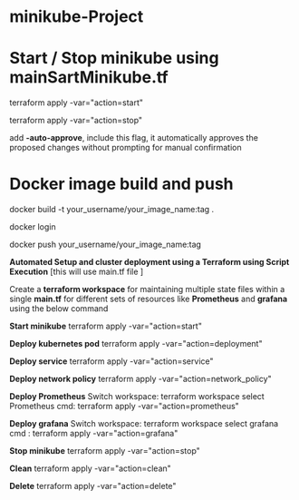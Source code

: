 # minikube-Project

# Start / Stop minikube using mainSartMinikube.tf 
terraform apply -var="action=start" 

terraform apply -var="action=stop" 

add **-auto-approve**,  include this flag, it automatically approves the proposed changes without prompting for manual confirmation

# Docker image build and push

docker build -t your_username/your_image_name:tag .

docker login

docker push your_username/your_image_name:tag

**Automated Setup and cluster deployment  using a Terraform  using Script Execution** [this will use main.tf file ]

Create  a **terraform workspace** for maintaining multiple state files within a single **main.tf** for different sets of resources like **Prometheus** and **grafana** using the below command


**Start minikube**
terraform apply -var="action=start"

**Deploy kubernetes pod**
terraform apply -var="action=deployment"
      
**Deploy service**
terraform apply -var="action=service"

**Deploy network policy**
terraform apply -var="action=network_policy"


**Deploy Prometheus**
Switch workspace:  terraform workspace select Prometheus
               cmd:  terraform apply -var="action=prometheus"

**Deploy grafana**
Switch workspace: terraform workspace select grafana
cmd :                      terraform apply -var="action=grafana"


**Stop minikube**
terraform apply -var="action=stop"

**Clean**
terraform apply -var="action=clean"


**Delete**
terraform apply -var="action=delete"
